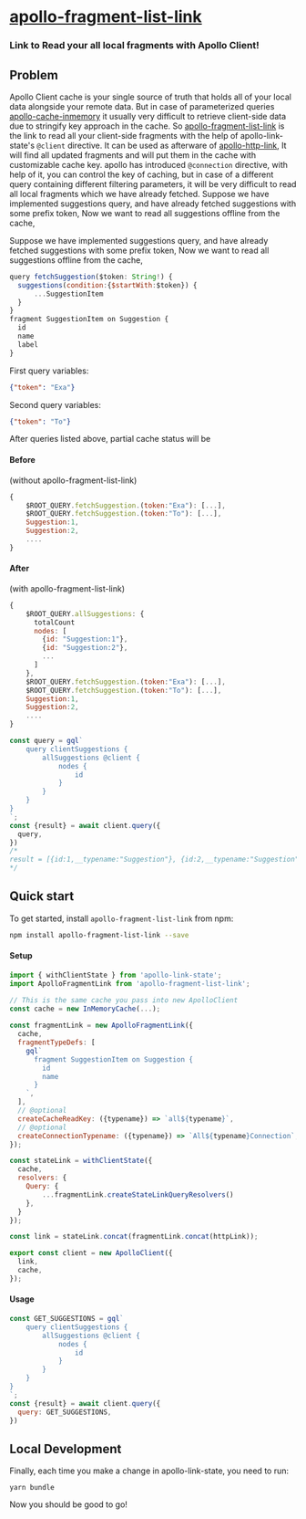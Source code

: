 # [apollo-fragment-list-link](https://github.com/22bate7/apollo-fragment-list-link)

### Link to Read your all local fragments with Apollo Client!

<h2>Problem</h2>

Apollo Client cache is your single source of truth that holds all of your local data alongside your remote data. But in case of parameterized queries [apollo-cache-inmemory]() it usually very difficult to retrieve client-side data due to stringify key approach in the cache. So [apollo-fragment-list-link]() is the link to read all your client-side fragments with the help of apollo-link-state's `@client` directive. It can be used as afterware of [apollo-http-link](), It will find all updated fragments and will put them in the cache with customizable cache key. apollo has introduced `@connection` directive, with help of it, you can control the key of caching, but in case of a different query containing different filtering parameters, it will be very difficult to read all local fragments which we have already fetched. Suppose we have implemented suggestions query, and have already fetched suggestions with some prefix token, Now we want to read all suggestions offline from the cache,

Suppose we have implemented suggestions query, and have already fetched suggestions with some prefix token, Now we want to read all suggestions offline from the cache, 

```js
query fetchSuggestion($token: String!) {
  suggestions(condition:{$startWith:$token}) {
      ...SuggestionItem
  }
}
fragment SuggestionItem on Suggestion {
  id
  name
  label
}
```

 First query variables:

```json
{"token": "Exa"}
```

Second query variables:

```json
{"token": "To"}
```

After queries listed above, partial cache status will be 

#### Before

(without apollo-fragment-list-link)

```js
{
    $ROOT_QUERY.fetchSuggestion.(token:"Exa"): [...],
    $ROOT_QUERY.fetchSuggestion.(token:"To"): [...],
  	Suggestion:1,
  	Suggestion:2,
	....
}
```

#### After

(with apollo-fragment-list-link)

```js
{
	$ROOT_QUERY.allSuggestions: {
	  totalCount
      nodes: [
       	{id: "Suggestion:1"},
        {id: "Suggestion:2"},
        ...
      ]
	},
    $ROOT_QUERY.fetchSuggestion.(token:"Exa"): [...],
    $ROOT_QUERY.fetchSuggestion.(token:"To"): [...],
  	Suggestion:1,
  	Suggestion:2,
	....
}
```

```js
const query = gql`
	query clientSuggestions {
		allSuggestions @client {
  			nodes {
  				id
			}
		}
	}
}
`;
const {result} = await client.query({
  query,
})
/*
result = [{id:1,__typename:"Suggestion"}, {id:2,__typename:"Suggestion"}, ...] 
*/
```

<h2 id="start">Quick start</h2>

To get started, install `apollo-fragment-list-link` from npm:

```bash
npm install apollo-fragment-list-link --save
```

#### Setup

```js
import { withClientState } from 'apollo-link-state';
import ApolloFragmentLink from 'apollo-fragment-list-link';

// This is the same cache you pass into new ApolloClient
const cache = new InMemoryCache(...);
                                
const fragmentLink = new ApolloFragmentLink({
  cache,
  fragmentTypeDefs: [
    gql`
      fragment SuggestionItem on Suggestion {
		id
		name
	  }
    `,
  ],
  // @optional
  createCacheReadKey: ({typename}) => `all${typename}`,
  // @optional 
  createConnectionTypename: ({typename}) => `All${typename}Connection`,
});

const stateLink = withClientState({
  cache,
  resolvers: {
    Query: {
     	...fragmentLink.createStateLinkQueryResolvers()
    },
  }
});

const link = stateLink.concat(fragmentLink.concat(httpLink));

export const client = new ApolloClient({
  link,
  cache,
});

```

#### Usage

```js
const GET_SUGGESTIONS = gql`
	query clientSuggestions {
		allSuggestions @client {
  			nodes {
  				id
			}
		}
	}
}
`;
const {result} = await client.query({
  query: GET_SUGGESTIONS,
})
```

<h2 id="local-development">Local Development</h2>

Finally, each time you make a change in apollo-link-state, you need to run:

```shell
yarn bundle
```

Now you should be good to go!
